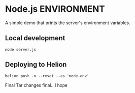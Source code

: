# Node.js ENVIRONMENT

A simple demo that prints the server's environment variables.

## Local development

    node server.js

## Deploying to Helion

    helion push -n --reset --as 'node-env'
 Final Tar changes final.. I hope
